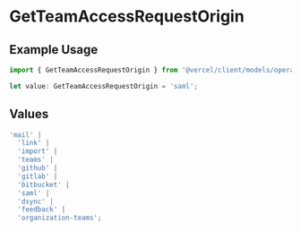 # GetTeamAccessRequestOrigin

## Example Usage

```typescript
import { GetTeamAccessRequestOrigin } from '@vercel/client/models/operations';

let value: GetTeamAccessRequestOrigin = 'saml';
```

## Values

```typescript
'mail' |
  'link' |
  'import' |
  'teams' |
  'github' |
  'gitlab' |
  'bitbucket' |
  'saml' |
  'dsync' |
  'feedback' |
  'organization-teams';
```

